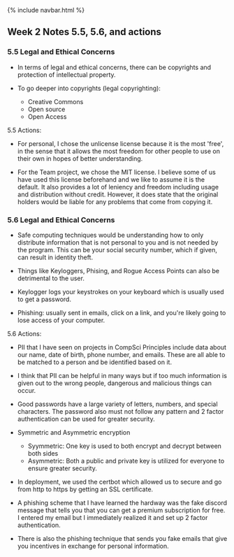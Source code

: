 {% include navbar.html %}

## Week 2 Notes 5.5, 5.6, and actions
### 5.5 Legal and Ethical Concerns

- In terms of legal and ethical concerns, there can be copyrights and protection of intellectual property.

- To go deeper into copyrights (legal copyrighting):
   - Creative Commons
   - Open source 
   - Open Access
 
5.5 Actions: 

- For personal, I chose the unlicense license because it is the most 'free', in the sense that it allows the most freedom for other people to use on their own in hopes of better understanding.

- For the Team project, we chose the MIT license. I believe some of us have used this license beforehand and we like to assume it is the default. It also provides a lot of leniency and freedom including usage and distribution without credit. However, it does state that the original holders would be liable for any problems that come from copying it.
 
### 5.6 Legal and Ethical Concerns

- Safe computing techniques would be understanding how to only distribute information that is not personal to you and is not needed by the program. This can be your social security number, which if given, can result in identity theft.

- Things like Keyloggers, Phising, and Rogue Access Points can also be detrimental to the user.
  
- Keylogger logs your keystrokes on your keyboard which is usually used to get a password.
  
- Phishing: usually sent in emails, click on a link, and you're likely going to lose access of your computer.

5.6 Actions: 

- PII that I have seen on projects in CompSci Principles include data about our name, date of birth, phone number, and emails. These are all able to be matched to a person and be identified based on it.
  
- I think that PII can be helpful in many ways but if too much information is given out to the wrong people, dangerous and malicious things can occur.

- Good passwords have a large variety of letters, numbers, and special characters. The password also must not follow any pattern and 2 factor authentication can be used for greater security.

- Symmetric and Asymmetric encryption
  - Syymmetric: One key is used to both encrypt and decrypt between both sides
  - Asymmetric: Both a public and private key is utilized for everyone to ensure greater security.
 
- In deployment, we used the certbot which allowed us to secure and go from http to https by getting an SSL certificate.

- A phishing scheme that I have learned the hardway was the fake discord message that tells you that you can get a premium subscription for free. I entered my email but I immediately realized it and set up 2 factor authentication.
- There is also the phishing technique that sends you fake emails that give you incentives in exchange for personal information.
